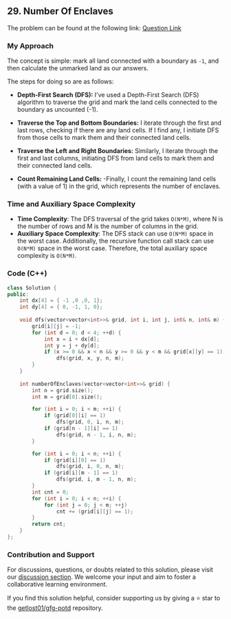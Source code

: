 ## 29. Number Of Enclaves

The problem can be found at the following link: [Question Link](https://practice.geeksforgeeks.org/problems/number-of-enclaves/1)

### My Approach

The concept is simple: mark all land connected with a boundary as `-1`, and then calculate the unmarked land as our answers.

The steps for doing so are as follows:

- **Depth-First Search (DFS):**
I've used a Depth-First Search (DFS) algorithm to traverse the grid and mark the land cells connected to the boundary as uncounted (-1).

- **Traverse the Top and Bottom Boundaries:**
I iterate through the first and last rows, checking if there are any land cells. If I find any, I initiate DFS from those cells to mark them and their connected land cells.
- **Traverse the Left and Right Boundaries:**
Similarly, I iterate through the first and last columns, initiating DFS from land cells to mark them and their connected land cells.
- **Count Remaining Land Cells:**
-Finally, I count the remaining land cells (with a value of 1) in the grid, which represents the number of enclaves.

### Time and Auxiliary Space Complexity
- **Time Complexity**: The DFS traversal of the grid takes `O(N*M)`, where N is the number of rows and M is the number of columns in the grid.
- **Auxiliary Space Complexity**: The DFS stack can use `O(N*M)` space in the worst case. Additionally, the recursive function call stack can use `O(N*M)` space in the worst case. Therefore, the total auxiliary space complexity is `O(N*M)`.

### Code (C++)
```cpp
class Solution {
public:
    int dx[4] = { -1 ,0 ,0, 1};
    int dy[4] = { 0, -1, 1, 0};
    
    void dfs(vector<vector<int>>& grid, int i, int j, int& n, int& m) {
        grid[i][j] = -1;
        for (int d = 0; d < 4; ++d) {
            int x = i + dx[d];
            int y = j + dy[d];
            if (x >= 0 && x < n && y >= 0 && y < m && grid[x][y] == 1)
                dfs(grid, x, y, n, m);
        }
    }
    
    int numberOfEnclaves(vector<vector<int>>& grid) {
        int n = grid.size();
        int m = grid[0].size();

        for (int i = 0; i < m; ++i) {
            if (grid[0][i] == 1)
                dfs(grid, 0, i, n, m);
            if (grid[n - 1][i] == 1)
                dfs(grid, n - 1, i, n, m);
        }

        for (int i = 0; i < n; ++i) {
            if (grid[i][0] == 1)
                dfs(grid, i, 0, n, m);
            if (grid[i][m - 1] == 1)
                dfs(grid, i, m - 1, n, m);
        }
        int cnt = 0;
        for (int i = 0; i < n; ++i) {
            for (int j = 0; j < m; ++j)
                cnt += (grid[i][j] == 1);
        }
        return cnt;
    }
};
```

### Contribution and Support

For discussions, questions, or doubts related to this solution, please visit our [discussion section](https://github.com/getlost01/gfg-potd/discussions). We welcome your input and aim to foster a collaborative learning environment.

If you find this solution helpful, consider supporting us by giving a ⭐ star to the [getlost01/gfg-potd](https://github.com/getlost01/gfg-potd) repository.